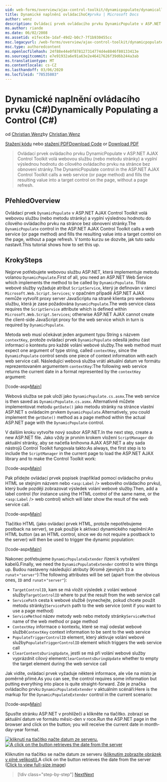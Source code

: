 ```yaml
---
uid: web-forms/overview/ajax-control-toolkit/dynamicpopulate/dynamically-populating-a-control-cs
title: Dynamické naplnění ovládacíhoC#prvku | Microsoft Docs
author: wenz
description: Ovládací prvek ovládacího prvku DynamicPopulate v ASP.NET AJAX Control Toolkit volá webovou službu (nebo metodu stránky) a vyplní výslednou hodnotu do cílového ovládacího prvku na t...
ms.author: riande
ms.date: 06/02/2008
ms.assetid: e1fec43e-1daf-49d2-b0c7-7f1b930455cc
msc.legacyurl: /web-forms/overview/ajax-control-toolkit/dynamicpopulate/dynamically-populating-a-control-cs
msc.type: authoredcontent
ms.openlocfilehash: 24f88e44e0f878127314774d4e8846f80133413e
ms.sourcegitcommit: e7e91932a6e91a63e2e46417626f39d6b244a3ab
ms.translationtype: MT
ms.contentlocale: cs-CZ
ms.lasthandoff: 03/06/2020
ms.locfileid: "78535803"
---
```

# <a name="dynamically-populating-a-control-c"></a><span data-ttu-id="f6cdd-103">Dynamické naplnění ovládacího prvku (C#)</span><span class="sxs-lookup"><span data-stu-id="f6cdd-103">Dynamically Populating a Control (C#)</span></span>

<span data-ttu-id="f6cdd-104">od [Christian Wenz](https://github.com/wenz)</span><span class="sxs-lookup"><span data-stu-id="f6cdd-104">by [Christian Wenz](https://github.com/wenz)</span></span>

<span data-ttu-id="f6cdd-105">[Stažení kódu](https://download.microsoft.com/download/d/8/f/d8f2f6f9-1b7c-46ad-9252-e1fc81bdea3e/dynamicpopulate0.cs.zip) nebo [stažení PDF](https://download.microsoft.com/download/b/6/a/b6ae89ee-df69-4c87-9bfb-ad1eb2b23373/dynamicpopulate0CS.pdf)</span><span class="sxs-lookup"><span data-stu-id="f6cdd-105">[Download Code](https://download.microsoft.com/download/d/8/f/d8f2f6f9-1b7c-46ad-9252-e1fc81bdea3e/dynamicpopulate0.cs.zip) or [Download PDF](https://download.microsoft.com/download/b/6/a/b6ae89ee-df69-4c87-9bfb-ad1eb2b23373/dynamicpopulate0CS.pdf)</span></span>

> <span data-ttu-id="f6cdd-106">Ovládací prvek ovládacího prvku DynamicPopulate v ASP.NET AJAX Control Toolkit volá webovou službu (nebo metodu stránky) a vyplní výslednou hodnotu do cílového ovládacího prvku na stránce bez obnovení stránky.</span><span class="sxs-lookup"><span data-stu-id="f6cdd-106">The DynamicPopulate control in the ASP.NET AJAX Control Toolkit calls a web service (or page method) and fills the resulting value into a target control on the page, without a page refresh.</span></span>

## <a name="overview"></a><span data-ttu-id="f6cdd-107">Přehled</span><span class="sxs-lookup"><span data-stu-id="f6cdd-107">Overview</span></span>

<span data-ttu-id="f6cdd-108">Ovládací prvek `DynamicPopulate` v ASP.NET AJAX Control Toolkit volá webovou službu (nebo metodu stránky) a vyplní výslednou hodnotu do cílového ovládacího prvku na stránce bez obnovení stránky.</span><span class="sxs-lookup"><span data-stu-id="f6cdd-108">The `DynamicPopulate` control in the ASP.NET AJAX Control Toolkit calls a web service (or page method) and fills the resulting value into a target control on the page, without a page refresh.</span></span> <span data-ttu-id="f6cdd-109">V tomto kurzu se dozvíte, jak tuto sadu nastavit.</span><span class="sxs-lookup"><span data-stu-id="f6cdd-109">This tutorial shows how to set this up.</span></span>

## <a name="steps"></a><span data-ttu-id="f6cdd-110">Kroky</span><span class="sxs-lookup"><span data-stu-id="f6cdd-110">Steps</span></span>

<span data-ttu-id="f6cdd-111">Nejprve potřebujete webovou službu ASP.NET, která implementuje metodu volanou `DynamicPopulate`.</span><span class="sxs-lookup"><span data-stu-id="f6cdd-111">First of all, you need an ASP.NET Web Service which implements the method to be called by `DynamicPopulate`.</span></span> <span data-ttu-id="f6cdd-112">Třída webové služby vyžaduje atribut `ScriptService`, který je definován v rámci `Microsoft.Web.Script.Services`; v opačném případě ASP.NET AJAX nemůže vytvořit proxy server JavaScriptu na straně klienta pro webovou službu, která je zase požadována `DynamicPopulate`.</span><span class="sxs-lookup"><span data-stu-id="f6cdd-112">The web service class requires the `ScriptService` attribute which is defined within `Microsoft.Web.Script.Services`; otherwise ASP.NET AJAX cannot create the client-side JavaScript proxy for the web service which in turn is required by `DynamicPopulate`.</span></span>

<span data-ttu-id="f6cdd-113">Metoda web musí očekávat jeden argument typu String s názvem `contextKey`, protože ovládací prvek `DynamicPopulate` odesílá jednu část informací o kontextu pro každé volání webové služby.</span><span class="sxs-lookup"><span data-stu-id="f6cdd-113">The web method must expect one argument of type string, called `contextKey`, since the `DynamicPopulate` control sends one piece of context information with each web service call.</span></span> <span data-ttu-id="f6cdd-114">Následující webová služba vrátí aktuální datum ve formátu reprezentovaném argumentem `contextKey`:</span><span class="sxs-lookup"><span data-stu-id="f6cdd-114">The following web service returns the current date in a format represented by the `contextKey` argument:</span></span>

[!code-aspx[Main](dynamically-populating-a-control-cs/samples/sample1.aspx)]

<span data-ttu-id="f6cdd-115">Webová služba se pak uloží jako `DynamicPopulate.cs.asmx`.</span><span class="sxs-lookup"><span data-stu-id="f6cdd-115">The web service is then saved as `DynamicPopulate.cs.asmx`.</span></span> <span data-ttu-id="f6cdd-116">Alternativně můžete implementovat metodu `getDate()` jako metodu stránky na stránce vlastní ASP.NET s ovládacím prvkem `DynamicPopulate`.</span><span class="sxs-lookup"><span data-stu-id="f6cdd-116">Alternatively, you could implement the `getDate()` method as a page method within the actual ASP.NET page with the `DynamicPopulate` control.</span></span>

<span data-ttu-id="f6cdd-117">V dalším kroku vytvořte nový soubor ASP.NET.</span><span class="sxs-lookup"><span data-stu-id="f6cdd-117">In the next step, create a new ASP.NET file.</span></span> <span data-ttu-id="f6cdd-118">Jako vždy je prvním krokem vložení `ScriptManager` do aktuální stránky, aby se načetla knihovna AJAX ASP.NET a aby sada nástrojů Control Toolkit fungovala takto:</span><span class="sxs-lookup"><span data-stu-id="f6cdd-118">As always, the first step is to include the `ScriptManager` in the current page to load the ASP.NET AJAX library and to make the Control Toolkit work:</span></span>

[!code-aspx[Main](dynamically-populating-a-control-cs/samples/sample2.aspx)]

<span data-ttu-id="f6cdd-119">Pak přidejte ovládací prvek popisek (například pomocí ovládacího prvku HTML se stejným názvem nebo &lt;`asp:Label` /&gt; webového ovládacího prvku), který bude později zobrazovat výsledek volání webové služby.</span><span class="sxs-lookup"><span data-stu-id="f6cdd-119">Then, add a label control (for instance using the HTML control of the same name, or the &lt;`asp:Label` /&gt; web control) which will later show the result of the web service call.</span></span>

[!code-aspx[Main](dynamically-populating-a-control-cs/samples/sample3.aspx)]

<span data-ttu-id="f6cdd-120">Tlačítko HTML (jako ovládací prvek HTML, protože nepotřebujeme postback na server), se pak použije k aktivaci dynamického naplnění:</span><span class="sxs-lookup"><span data-stu-id="f6cdd-120">An HTML button (as an HTML control, since we do not require a postback to the server) will then be used to trigger the dynamic population:</span></span>

[!code-aspx[Main](dynamically-populating-a-control-cs/samples/sample4.aspx)]

<span data-ttu-id="f6cdd-121">Nakonec potřebujeme `DynamicPopulateExtender` řízení k vytváření kabelů.</span><span class="sxs-lookup"><span data-stu-id="f6cdd-121">Finally, we need the `DynamicPopulateExtender` control to wire things up.</span></span> <span data-ttu-id="f6cdd-122">Budou nastaveny následující atributy (Kromě zjevných `ID` a `runat`=`"server"`):</span><span class="sxs-lookup"><span data-stu-id="f6cdd-122">The following attributes will be set (apart from the obvious ones, `ID` and `runat`=`"server"`):</span></span>

- <span data-ttu-id="f6cdd-123">`TargetControlID`, kam se má vložit výsledek z volání webové služby</span><span class="sxs-lookup"><span data-stu-id="f6cdd-123">`TargetControlID` where to put the result from the web service call</span></span>
- <span data-ttu-id="f6cdd-124">`ServicePath` cesta k webové službě (vynechejte, pokud chcete použít metodu stránky)</span><span class="sxs-lookup"><span data-stu-id="f6cdd-124">`ServicePath` path to the web service (omit if you want to use a page method)</span></span>
- <span data-ttu-id="f6cdd-125">`ServiceMethod` název metody web nebo metody stránky</span><span class="sxs-lookup"><span data-stu-id="f6cdd-125">`ServiceMethod` name of the web method or page method</span></span>
- <span data-ttu-id="f6cdd-126">`ContextKey` informace o kontextu, které se mají odeslat webové službě</span><span class="sxs-lookup"><span data-stu-id="f6cdd-126">`ContextKey` context information to be sent to the web service</span></span>
- <span data-ttu-id="f6cdd-127">`PopulateTriggerControlID` element, který aktivuje volání webové služby</span><span class="sxs-lookup"><span data-stu-id="f6cdd-127">`PopulateTriggerControlID` element which triggers the web service call</span></span>
- <span data-ttu-id="f6cdd-128">`ClearContentsDuringUpdate`, jestli se má při volání webové služby vyprázdnit cílový element</span><span class="sxs-lookup"><span data-stu-id="f6cdd-128">`ClearContentsDuringUpdate` whether to empty the target element during the web service call</span></span>

<span data-ttu-id="f6cdd-129">Jak vidíte, ovládací prvek vyžaduje některé informace, ale vše na místo je poměrně přímé.</span><span class="sxs-lookup"><span data-stu-id="f6cdd-129">As you can see, the control requires some information but putting everything into place is quite straight-forward.</span></span> <span data-ttu-id="f6cdd-130">Zde je značka ovládacího prvku `DynamicPopulateExtender` v aktuálním scénáři:</span><span class="sxs-lookup"><span data-stu-id="f6cdd-130">Here is the markup for the `DynamicPopulateExtender` control in the current scenario:</span></span>

[!code-aspx[Main](dynamically-populating-a-control-cs/samples/sample5.aspx)]

<span data-ttu-id="f6cdd-131">Spusťte stránku ASP.NET v prohlížeči a klikněte na tlačítko. zobrazí se aktuální datum ve formátu měsíc-den v roce.</span><span class="sxs-lookup"><span data-stu-id="f6cdd-131">Run the ASP.NET page in the browser and click on the button; you will receive the current date in month-day-year format.</span></span>

<span data-ttu-id="f6cdd-132">[![kliknutí na tlačítko načte datum ze serveru.](dynamically-populating-a-control-cs/_static/image2.png)](dynamically-populating-a-control-cs/_static/image1.png)</span><span class="sxs-lookup"><span data-stu-id="f6cdd-132">[![A click on the button retrieves the date from the server](dynamically-populating-a-control-cs/_static/image2.png)](dynamically-populating-a-control-cs/_static/image1.png)</span></span>

<span data-ttu-id="f6cdd-133">Kliknutím na tlačítko se načte datum ze serveru ([kliknutím zobrazíte obrázek v plné velikosti).](dynamically-populating-a-control-cs/_static/image3.png)</span><span class="sxs-lookup"><span data-stu-id="f6cdd-133">A click on the button retrieves the date from the server ([Click to view full-size image](dynamically-populating-a-control-cs/_static/image3.png))</span></span>

> [!div class="step-by-step"]
> [<span data-ttu-id="f6cdd-134">Next</span><span class="sxs-lookup"><span data-stu-id="f6cdd-134">Next</span></span>](dynamically-populating-a-control-using-javascript-code-cs.md)
